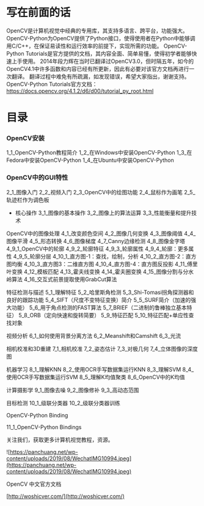 # 写在前面的话

OpenCV是计算机视觉中经典的专用库，其支持多语言、跨平台，功能强大。
OpenCV-Python为OpenCV提供了Python接口，使得使用者在Python中能够调用C/C++，在保证易读性和运行效率的前提下，实现所需的功能。
OpenCV-Python Tutorials是官方提供的文档，其内容全面、简单易懂，使得初学者能够快速上手使用。
2014年段力辉在当时已翻译过OpenCV3.0，但时隔五年，如今的OpenCV4.1中许多函数和内容已经有所更新，因此有必要对该官方文档再进行一次翻译。
翻译过程中难免有所疏漏，如发现错误，希望大家指出，谢谢支持。
OpenCV-Python Tutorials官方文档：https://docs.opencv.org/4.1.2/d6/d00/tutorial_py_root.html

# 目录

### OpenCV安装

1_1_OpenCV-Python教程简介
1_2_在Windows中安装OpenCV-Python
1_3_在Fedora中安装OpenCV-Python
1_4_在Ubuntu中安装OpenCV-Python


### OpenCV中的GUI特性

2_1_图像入门
2_2_视频入门
2_3_OpenCV中的绘图功能
2_4_鼠标作为画笔
2_5_轨迹栏作为调色板

* 核心操作
3_1_图像的基本操作
3_2_图像上的算法运算
3_3_性能衡量和提升技术

OpenCV中的图像处理
4_1_改变颜色空间
4_2_图像几何变换
4_3_图像阈值
4_4_图像平滑
4_5_形态转换
4_6_图像梯度
4_7_Canny边缘检测
4_8_图像金字塔
4_9_1_OpenCV中的轮廓
4_9_2_轮廓特征
4_9_3_轮廓属性
4_9_4_轮廓：更多属性
4_9_5_轮廓分层
4_10_1_直方图-1：查找，绘制，分析
4_10_2_直方图-2：直方图均衡
4_10_3_直方图3：二维直方图
4_10_4_直方图-4：直方图反投影
4_11_傅里叶变换
4_12_模板匹配
4_13_霍夫线变换
4_14_霍夫圈变换
4_15_图像分割与分水岭算法
4_16_交互式前景提取使用GrabCut算法

特征检测与描述
5_1_理解特征
5_2_哈里斯角检测
5_3_Shi-Tomasi拐角探测器和良好的跟踪功能
5_4_SIFT（尺度不变特征变换）简介
5_5_SURF简介（加速的强大功能）
5_6_用于角点检测的FAST算法
5_7_BRIEF（二进制的鲁棒独立基本特征）
5_8_ORB（定向快速和旋转简要）
5_9_特征匹配
5_10_特征匹配+单应性查找对象

视频分析
6_1_如何使用背景分离方法
6_2_Meanshift和Camshift
6_3_光流

相机校准和3D重建
7_1_相机校准
7_2_姿态估计
7_3_对极几何
7_4_立体图像的深度图

机器学习
8_1_理解KNN
8_2_使用OCR手写数据集运行KNN
8_3_理解SVM
8_4_使用OCR手写数据集运行SVM
8_5_理解K均值聚类
8_6_OpenCV中的K均值

计算摄影学
9_1_图像去噪
9_2_图像修补
9_3_高动态范围

目标检测
10_1_级联分类器
10_2_级联分类器训练

OpenCV-Python Binding

11_1_OpenCV-Python Bindings
  
关注我们，获取更多计算机视觉教程，资源。

![https://panchuang.net/wp-content/uploads/2019/08/WechatIMG10994.jpeg](https://panchuang.net/wp-content/uploads/2019/08/WechatIMG10994.jpeg)

OpenCV 中文官方文档

[http://woshicver.com/](http://woshicver.com/)
